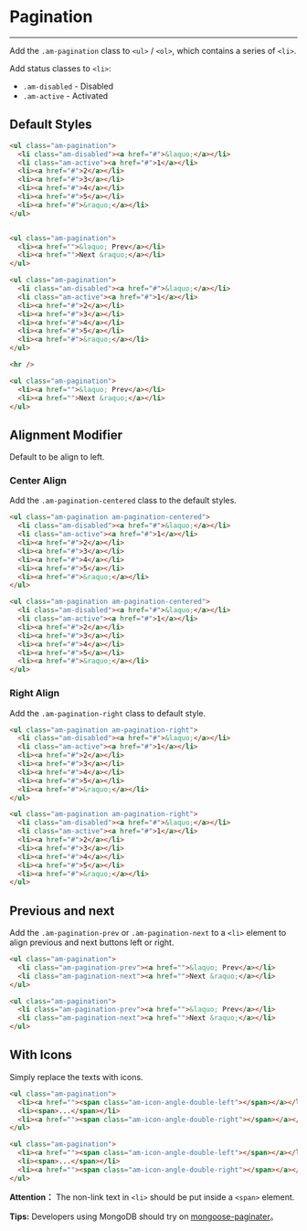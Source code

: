 # Pagination
---

Add the `.am-pagination` class to `<ul>` / `<ol>`, which contains a series of `<li>`.

Add status classes to `<li>`:

- `.am-disabled` - Disabled
- `.am-active` - Activated

## Default Styles

`````html
<ul class="am-pagination">
  <li class="am-disabled"><a href="#">&laquo;</a></li>
  <li class="am-active"><a href="#">1</a></li>
  <li><a href="#">2</a></li>
  <li><a href="#">3</a></li>
  <li><a href="#">4</a></li>
  <li><a href="#">5</a></li>
  <li><a href="#">&raquo;</a></li>
</ul>


<ul class="am-pagination">
  <li><a href="">&laquo; Prev</a></li>
  <li><a href="">Next &raquo;</a></li>
</ul>
`````

```html
<ul class="am-pagination">
  <li class="am-disabled"><a href="#">&laquo;</a></li>
  <li class="am-active"><a href="#">1</a></li>
  <li><a href="#">2</a></li>
  <li><a href="#">3</a></li>
  <li><a href="#">4</a></li>
  <li><a href="#">5</a></li>
  <li><a href="#">&raquo;</a></li>
</ul>

<hr />

<ul class="am-pagination">
  <li><a href="">&laquo; Prev</a></li>
  <li><a href="">Next &raquo;</a></li>
</ul>
```

## Alignment Modifier

Default to be align to left.

### Center Align

Add the `.am-pagination-centered` class to the default styles.

`````html
<ul class="am-pagination am-pagination-centered">
  <li class="am-disabled"><a href="#">&laquo;</a></li>
  <li class="am-active"><a href="#">1</a></li>
  <li><a href="#">2</a></li>
  <li><a href="#">3</a></li>
  <li><a href="#">4</a></li>
  <li><a href="#">5</a></li>
  <li><a href="#">&raquo;</a></li>
</ul>
`````
```html
<ul class="am-pagination am-pagination-centered">
  <li class="am-disabled"><a href="#">&laquo;</a></li>
  <li class="am-active"><a href="#">1</a></li>
  <li><a href="#">2</a></li>
  <li><a href="#">3</a></li>
  <li><a href="#">4</a></li>
  <li><a href="#">5</a></li>
  <li><a href="#">&raquo;</a></li>
</ul>
```

### Right Align

Add the `.am-pagination-right` class to default style.

`````html
<ul class="am-pagination am-pagination-right">
  <li class="am-disabled"><a href="#">&laquo;</a></li>
  <li class="am-active"><a href="#">1</a></li>
  <li><a href="#">2</a></li>
  <li><a href="#">3</a></li>
  <li><a href="#">4</a></li>
  <li><a href="#">5</a></li>
  <li><a href="#">&raquo;</a></li>
</ul>
`````
```html
<ul class="am-pagination am-pagination-right">
  <li class="am-disabled"><a href="#">&laquo;</a></li>
  <li class="am-active"><a href="#">1</a></li>
  <li><a href="#">2</a></li>
  <li><a href="#">3</a></li>
  <li><a href="#">4</a></li>
  <li><a href="#">5</a></li>
  <li><a href="#">&raquo;</a></li>
</ul>
```

## Previous and next

Add the `.am-pagination-prev` or `.am-pagination-next` to a `<li>` element to align previous and next buttons left or right.

`````html
<ul class="am-pagination">
  <li class="am-pagination-prev"><a href="">&laquo; Prev</a></li>
  <li class="am-pagination-next"><a href="">Next &raquo;</a></li>
</ul>
`````

```html
<ul class="am-pagination">
  <li class="am-pagination-prev"><a href="">&laquo; Prev</a></li>
  <li class="am-pagination-next"><a href="">Next &raquo;</a></li>
</ul>
```

## With Icons

Simply replace the texts with icons.

`````html
<ul class="am-pagination">
  <li><a href=""><span class="am-icon-angle-double-left"></span></a></li>
  <li><span>...</span></li>
  <li><a href=""><span class="am-icon-angle-double-right"></span></a></li>
</ul>
`````
```html
<ul class="am-pagination">
  <li><a href=""><span class="am-icon-angle-double-left"></span></a></li>
  <li><span>...</span></li>
  <li><a href=""><span class="am-icon-angle-double-right"></span></a></li>
</ul>
```

__Attention：__ The non-link text in `<li>` should be put inside a `<span>` element.

__Tips:__ Developers using MongoDB should try on [mongoose-paginater](https://www.npmjs.org/package/mongoose-paginater)。
